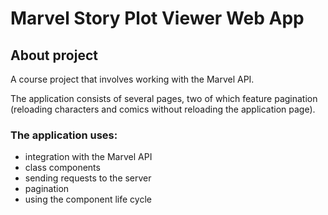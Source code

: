 # Marvel Story Plot Viewer Web App

## About project

A course project that involves working with the Marvel API.

The application consists of several pages, two of which feature pagination (reloading characters and comics without reloading the application page).

### The application uses:
- integration with the Marvel API
- class components
- sending requests to the server
- pagination
- using the component life cycle

